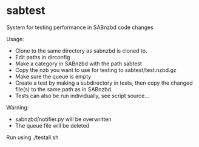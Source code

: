 # sabtest
System for testing performance in SABnzbd code changes

Usage:
- Clone  to the same directory as sabnzbd is cloned to.
- Edit paths in dirconfig
- Make a category in SABnzbd with the path sabtest
- Copy the nzb you want to use for testing to sabtest/test.nzbd.gz
- Make sure the queue is empty
- Create a test by making a subdirectory in tests, then copy the changed file(s) to the same path as in SABnzbd.
- Tests can also be run individually, see script source...

Warning:
- sabnzbd/notifier.py will be overwritten
- The queue file will be deleted

Run using
./testall.sh
